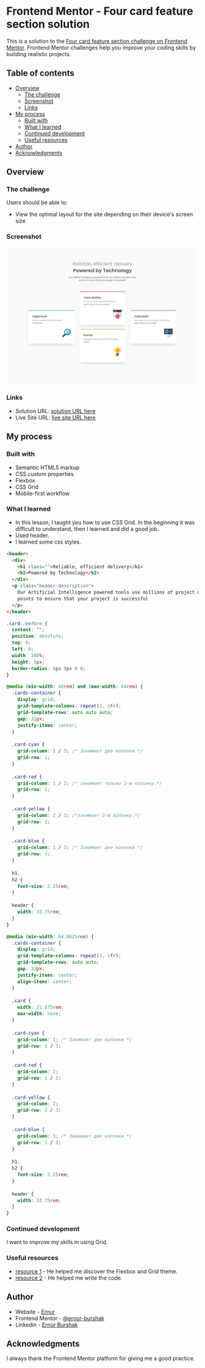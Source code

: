 # Frontend Mentor - Four card feature section solution

This is a solution to the [Four card feature section challenge on Frontend Mentor](https://www.frontendmentor.io/challenges/four-card-feature-section-weK1eFYK). Frontend Mentor challenges help you improve your coding skills by building realistic projects.

## Table of contents

- [Overview](#overview)
  - [The challenge](#the-challenge)
  - [Screenshot](#screenshot)
  - [Links](#links)
- [My process](#my-process)
  - [Built with](#built-with)
  - [What I learned](#what-i-learned)
  - [Continued development](#continued-development)
  - [Useful resources](#useful-resources)
- [Author](#author)
- [Acknowledgments](#acknowledgments)

## Overview

### The challenge

Users should be able to:

- View the optimal layout for the site depending on their device's screen size

### Screenshot

![](./design/desktop-design.jpg)

### Links

- Solution URL: [solution URL here](https://github.com/ernur-burshak/Four-card-feature-section)
- Live Site URL: [live site URL here](https://ernur-burshak.github.io/Four-card-feature-section/)

## My process

### Built with

- Semantic HTML5 markup
- CSS custom properties
- Flexbox
- CSS Grid
- Mobile-first workflow

### What I learned

- In this lesson, I taught you how to use CSS Grid. In the beginning it was difficult to understand, then I learned and did a good job.
- Used header.
- I learned some css styles.

```html
<header>
  <div>
    <h1 class="">Reliable, efficient delivery</h1>
    <h2>Powered by Technology</h2>
  </div>
  <p class="header-description">
    Our Artificial Intelligence powered tools use millions of project data
    points to ensure that your project is successful
  </p>
</header>
```

```css
.card::before {
  content: "";
  position: absolute;
  top: 0;
  left: 0;
  width: 100%;
  height: 5px;
  border-radius: 8px 8px 0 0;
}
```

```css
@media (min-width: 48rem) and (max-width: 64rem) {
  .cards-container {
    display: grid;
    grid-template-columns: repeat(2, 1fr);
    grid-template-rows: auto auto auto;
    gap: 32px;
    justify-items: center;
  }

  .card-cyan {
    grid-column: 1 / 3; /* Занимает две колонки */
    grid-row: 1;
  }

  .card-red {
    grid-column: 1 / 2; /* занимает только 1-ю колонку.*/
    grid-row: 2;
  }

  .card-yellow {
    grid-column: 2 / 3; /*занимает 2-ю колонку.*/
    grid-row: 2;
  }

  .card-blue {
    grid-column: 1 / 3; /* Занимает две колонки */
    grid-row: 3;
  }

  h1,
  h2 {
    font-size: 2.25rem;
  }

  header {
    width: 33.75rem;
  }
}
```

```css
@media (min-width: 64.0625rem) {
  .cards-container {
    display: grid;
    grid-template-columns: repeat(3, 1fr);
    grid-template-rows: auto auto;
    gap: 32px;
    justify-items: center;
    align-items: center;
  }

  .card {
    width: 21.875rem;
    max-width: none;
  }

  .card-cyan {
    grid-column: 1; /* Занимает две колонки */
    grid-row: 1 / 3;
  }

  .card-red {
    grid-column: 2;
    grid-row: 1 / 2;
  }

  .card-yellow {
    grid-column: 2;
    grid-row: 2 / 3;
  }

  .card-blue {
    grid-column: 3; /* Занимает две колонки */
    grid-row: 1 / 3;
  }

  h1,
  h2 {
    font-size: 2.25rem;
  }

  header {
    width: 33.75rem;
  }
}
```

### Continued development

I want to improve my skills in using Grid.

### Useful resources

- [resource 1](https://www.frontendmentor.io/) - He helped me discover the Flexbox and Grid theme.
- [resource 2](https://chatgpt.com/) - He helped me write the code.

## Author

- Website - [Ernur](https://ernur-burshak.github.io/Four-card-feature-section/)
- Frontend Mentor - [@ernur-burshak](https://www.frontendmentor.io/profile/ernur-burshak)
- Linkedin - [Ernur Burshak](https://www.linkedin.com/in/ernur-burshak-7b6b0b31b?utm_source=share&utm_campaign=share_via&utm_content=profile&utm_medium=android_app)

## Acknowledgments

I always thank the Frontend Mentor platform for giving me a good practice.
